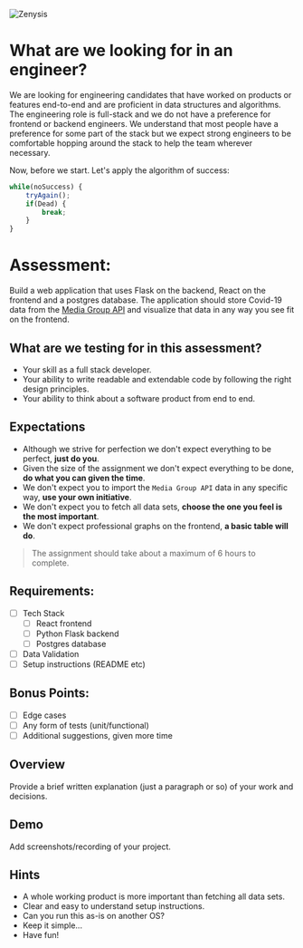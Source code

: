 ![Zenysis](./logo.zenysis.png)

# What are we looking for in an engineer?

We are looking for engineering candidates that have worked on products or features end-to-end and are proficient in data structures and algorithms. The engineering role is full-stack and we do not have a preference for frontend or backend engineers. We understand that most people have a preference for some part of the stack but we expect strong engineers to be comfortable hopping around the stack to help the team wherever necessary.

Now, before we start. Let's apply the algorithm of success:

```js
while(noSuccess) {
    tryAgain();
    if(Dead) {
        break;
    }
}
```

# Assessment:

Build a web application that uses Flask on the backend, React on the frontend and a postgres database. The application should store Covid-19 data from the [Media Group API](https://github.com/M-Media-Group/Covid-19-API) and visualize that data in any way you see fit on the frontend.

## What are we testing for in this assessment?

- Your skill as a full stack developer.
- Your ability to write readable and extendable code by following the right design principles.
- Your ability to think about a software product from end to end.

## Expectations

- Although we strive for perfection we don't expect everything to be perfect, **just do you**.
- Given the size of the assignment we don't expect everything to be done, **do what you can given the time**.
- We don't expect you to import the `Media Group API` data in any specific way, **use your own initiative**.
- We don't expect you to fetch all data sets, **choose the one you feel is the most important**.
- We don't expect professional graphs on the frontend, **a basic table will do**.

> The assignment should take about a maximum of 6 hours to complete.

## Requirements:
- [ ] Tech Stack
  - [ ] React frontend
  - [ ] Python Flask backend
  - [ ] Postgres database
- [ ] Data Validation
- [ ] Setup instructions (README etc)

## Bonus Points:

- [ ] Edge cases
- [ ] Any form of tests (unit/functional)
- [ ] Additional suggestions, given more time

## Overview

Provide a brief written explanation (just a paragraph or so) of your work and decisions.

## Demo

Add screenshots/recording of your project.

## Hints

- A whole working product is more important than fetching all data sets.
- Clear and easy to understand setup instructions.
- Can you run this as-is on another OS?
- Keep it simple...
- Have fun!
